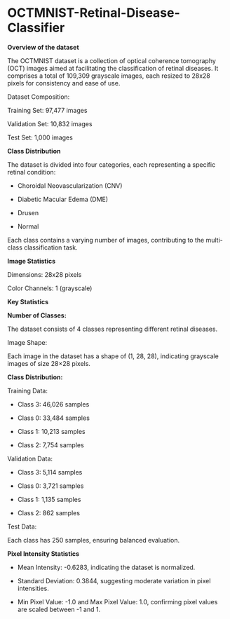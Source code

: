 # OCTMNIST-Retinal-Disease-Classifier


**Overview of the dataset**

The OCTMNIST dataset is a collection of optical coherence tomography (OCT) images aimed at facilitating the classification of retinal diseases. It comprises a total of 109,309 grayscale images, each resized to 28x28 pixels for consistency and ease of use.

Dataset Composition:

Training Set: 97,477 images

Validation Set: 10,832 images

Test Set: 1,000 images

**Class Distribution**

The dataset is divided into four categories, each representing a specific retinal condition:

- Choroidal Neovascularization (CNV)

- Diabetic Macular Edema (DME)

- Drusen

- Normal

Each class contains a varying number of images, contributing to the multi-class classification task.

**Image Statistics**

Dimensions: 28x28 pixels

Color Channels: 1 (grayscale)

**Key Statistics**


**Number of Classes:**

The dataset consists of 4 classes representing different retinal diseases.

Image Shape:

Each image in the dataset has a shape of (1, 28, 28), indicating grayscale images of size 28×28 pixels.

**Class Distribution:**

Training Data:

- Class 3: 46,026 samples

- Class 0: 33,484 samples

- Class 1: 10,213 samples

- Class 2: 7,754 samples



Validation Data:

- Class 3: 5,114 samples

- Class 0: 3,721 samples

- Class 1: 1,135 samples

- Class 2: 862 samples



Test Data:

Each class has 250 samples, ensuring balanced evaluation.



**Pixel Intensity Statistics**

- Mean Intensity: -0.6283, indicating the dataset is normalized.

- Standard Deviation: 0.3844, suggesting moderate variation in pixel intensities.

- Min Pixel Value: -1.0 and Max Pixel Value: 1.0, confirming pixel values are scaled between -1 and 1.
